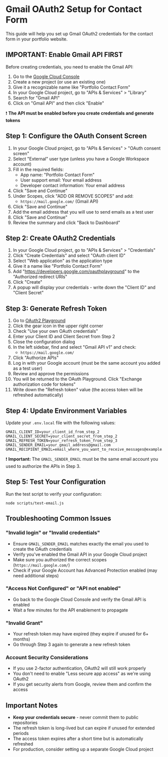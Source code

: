 # Gmail OAuth2 Setup for Contact Form

This guide will help you set up Gmail OAuth2 credentials for the contact form in your portfolio website.

## IMPORTANT: Enable Gmail API FIRST

Before creating credentials, you need to enable the Gmail API:

1. Go to the [Google Cloud Console](https://console.cloud.google.com/)
2. Create a new project (or use an existing one)
3. Give it a recognizable name like "Portfolio Contact Form"
4. In your Google Cloud project, go to "APIs & Services" > "Library"
5. Search for "Gmail API"
6. Click on "Gmail API" and then click "Enable"

❗ **The API must be enabled before you create credentials and generate tokens**

## Step 1: Configure the OAuth Consent Screen

1. In your Google Cloud project, go to "APIs & Services" > "OAuth consent screen"
2. Select "External" user type (unless you have a Google Workspace account)
3. Fill in the required fields:
   - App name: "Portfolio Contact Form"
   - User support email: Your email address
   - Developer contact information: Your email address
4. Click "Save and Continue"
5. Under Scopes, click "ADD OR REMOVE SCOPES" and add:
   - `https://mail.google.com/` (Gmail API)
6. Click "Save and Continue"
7. Add the email address that you will use to send emails as a test user
8. Click "Save and Continue"
9. Review the summary and click "Back to Dashboard"

## Step 2: Create OAuth2 Credentials

1. In your Google Cloud project, go to "APIs & Services" > "Credentials"
2. Click "Create Credentials" and select "OAuth client ID"
3. Select "Web application" as the application type
4. Give it a name like "Portfolio Contact Form"
5. Add "https://developers.google.com/oauthplayground" to the "Authorized redirect URIs"
6. Click "Create"
7. A popup will display your credentials - write down the "Client ID" and "Client Secret"

## Step 3: Generate Refresh Token

1. Go to [OAuth2 Playground](https://developers.google.com/oauthplayground/)
2. Click the gear icon in the upper right corner
3. Check "Use your own OAuth credentials"
4. Enter your Client ID and Client Secret from Step 2
5. Close the configuration dialog
6. In the left sidebar, find and select "Gmail API v1" and check:
   - `https://mail.google.com/`
7. Click "Authorize APIs"
8. Log in with your Google account (must be the same account you added as a test user)
9. Review and approve the permissions
10. You will be returned to the OAuth Playground. Click "Exchange authorization code for tokens"
11. Write down the "Refresh token" value (the access token will be refreshed automatically)

## Step 4: Update Environment Variables

Update your `.env.local` file with the following values:

```
GMAIL_CLIENT_ID=your_client_id_from_step_2
GMAIL_CLIENT_SECRET=your_client_secret_from_step_2
GMAIL_REFRESH_TOKEN=your_refresh_token_from_step_3
GMAIL_SENDER_EMAIL=your_gmail_address@gmail.com
GMAIL_RECIPIENT_EMAIL=email_where_you_want_to_receive_messages@example.com
```

❗ **Important:** The `GMAIL_SENDER_EMAIL` must be the same email account you used to authorize the APIs in Step 3.

## Step 5: Test Your Configuration

Run the test script to verify your configuration:

```
node scripts/test-email.js
```

## Troubleshooting Common Issues

### "Invalid login" or "Invalid credentials"
- Ensure `GMAIL_SENDER_EMAIL` matches exactly the email you used to create the OAuth credentials
- Verify you've enabled the Gmail API in your Google Cloud project
- Make sure you authorized the correct scopes (`https://mail.google.com/`)
- Check if your Google Account has Advanced Protection enabled (may need additional steps)

### "Access Not Configured" or "API not enabled"
- Go back to the Google Cloud Console and verify the Gmail API is enabled
- Wait a few minutes for the API enablement to propagate

### "Invalid Grant"
- Your refresh token may have expired (they expire if unused for 6+ months)
- Go through Step 3 again to generate a new refresh token

### Account Security Considerations
- If you use 2-factor authentication, OAuth2 will still work properly
- You don't need to enable "Less secure app access" as we're using OAuth2
- If you get security alerts from Google, review them and confirm the access

## Important Notes

- **Keep your credentials secure** - never commit them to public repositories
- The refresh token is long-lived but can expire if unused for extended periods
- The access token expires after a short time but is automatically refreshed
- For production, consider setting up a separate Google Cloud project
